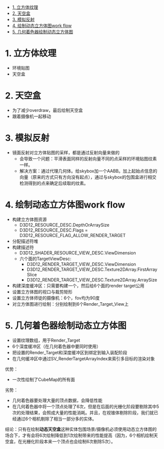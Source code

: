 <!-- TOC -->

- [1. 立方体纹理](#1-立方体纹理)
- [2. 天空盒](#2-天空盒)
- [3. 模拟反射](#3-模拟反射)
- [4. 绘制动态立方体图work flow](#4-绘制动态立方体图work-flow)
- [5. 几何着色器绘制动态立方体图](#5-几何着色器绘制动态立方体图)

<!-- /TOC -->

# 1. 立方体纹理
- 环境贴图
- 天空盒

# 2. 天空盒
- 为了减少overdraw，最后绘制天空盒
- 跟着摄像机一起移动

# 3. 模拟反射
- 镜面反射对立方体贴图的采样，都是通过反射向量来做的
  - 会导致一个问题：平滑表面同样的反射向量不同的点采样的环境贴图纹素一样。
  - 解决方案：通过代理几何体。给skybox加一个AABB。加上起始点信息的向量（原来的方式只有方向没有起点），通过与skybox的包围盒进行相交检测得到的点来确定后续取的纹素。

# 4. 绘制动态立方体图work flow
- 构建立方体图资源
  - D3D12_RESOURCE_DESC.DepthOrArraySize
  - D3D12_RESOURCE_DESC.Flags = D3D12_RESOURCE_FLAG_ALLOW_RENDER_TARGET
- 分配描述符堆
- 构建描述符
  - D3D12_SHADER_RESOURCE_VIEW_DESC.ViewDimension
  - 六个面的TargetViewDesc: 
    - D3D12_RENDER_TARGET_VIEW_DESC.ViewDimension
    - D3D12_RENDER_TARGET_VIEW_DESC.Texture2DArray.FirstArraySlice
    - D3D12_RENDER_TARGET_VIEW_DESC.Texture2DArray.ArraySize
- 构建深度缓冲区：只需要构建一个，然后给6个面的render target公用
- 设置立方体图的视口与裁剪矩形
- 设置立方体师徒的摄像机：6个，fov均为90度
- 对立方体图进行绘制：分别绘制到6个Render_Target_View上

# 5. 几何着色器绘制动态立方体图
- 设置纹理数组，用于Render_Target
- 6个深度缓冲区（在几何着色器中要同时使用）
- 把设置的Render_Target和深度缓冲区到绑定到输入装配阶段
- 在几何缓冲区中通过SV_RenderTargetArrayIndex来索引多目标的渲染对象
  
优势：
- 一次性绘制了CubeMap的所有面

劣势：
- 几何着色器要处理大量的顶点数据，会降低性能
- 在几何着色器中将一个顶点处理了6次，但是在后面的光栅化阶段要剔除其中5次的处理结果，会照成大量的性能消耗。并且，在视锥体剔除阶段，我们就已经通过6个相机剔除了相当一部分多的实体。

结论：只有在绘制**动态天空盒**这种实体包围场景/摄像机必须使用动态立方体图的场合下，才有会将6次绘制降低到1次绘制带来的性能提高（因为，6个相机绘制天空盒，在光栅化阶段本来一个顶点也会绘制6次剔除5次）。